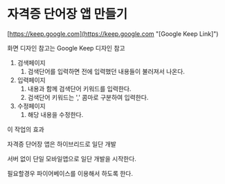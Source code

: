 # 자격증 단어장 앱 만들기



[https://keep.google.com](https://keep.google.com "[Google Keep Link]")

화면 디자인 참고는 Google Keep 디자인 참고



1. 검색페이지
   1. 검색단어를 입력하면 전에 입력했던 내용들이 불러져서 나온다. 
2. 입력페이지
   1. 내용과 함께 검색단어 키워드를 입력한다. 
   2. 검색단어 키워드는 ',' 콤마로 구분하여 입력한다.
3. 수정페이지
   1. 해당 내용을 수정한다. 



이 작업의 효과 





























자격증 단어장 앱은 하이브리드로 일단 개발

서버 없이 단일 모바일앱으로 일단 개발을 시작한다.

필요할경우 파이어베이스를 이용해서 하도록 한다.

